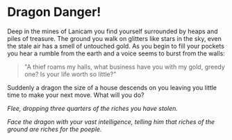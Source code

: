 # Dragon Danger!

Deep in the mines of Lanicam you find yourself surrounded by heaps and piles of treasure. The ground you walk on glitters like stars in the sky, even the stale air has a smell of untouched gold. As you begin to fill your pockets you hear a rumble from the earth and a voice seems to burst from the walls:

> "A thief roams my halls, what business have you with my gold, greedy one? Is your life worth so little?"

Suddenly a dragon the size of a house descends on you leaving you little time to make your next move. What will you do?

_Flee, dropping three quarters of the riches you have stolen._

_Face the dragon with your vast intelligence, telling him that riches of the ground are riches for the poeple._
